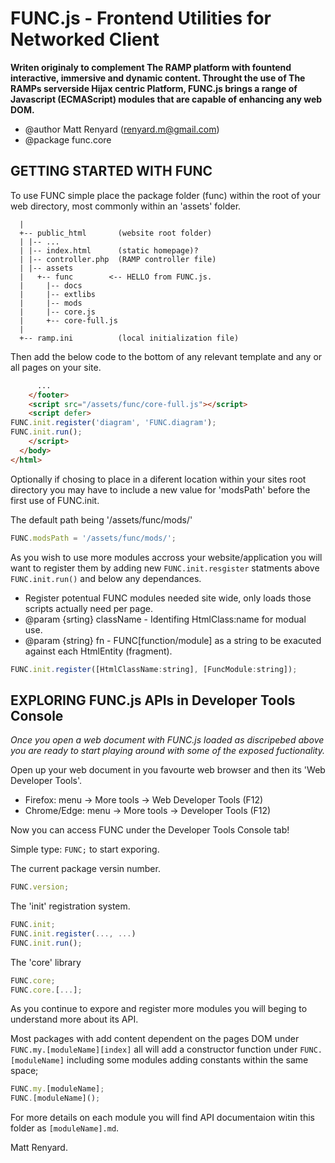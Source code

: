 FUNC.js - Frontend Utilities for Networked Client
==================================================

**Writen originaly to complement The RAMP platform
with fountend interactive, immersive and dynamic 
content. Throught the use of The RAMPs serverside
Hijax centric Platform, FUNC.js brings a range of
Javascript (ECMAScript) modules that are capable
of enhancing any web DOM.**

 * @author Matt Renyard (renyard.m@gmail.com)
 * @package func.core

GETTING STARTED WITH FUNC
--------------------------------------------------

To use FUNC simple place the package folder (func)
within the root of your web directory, most commonly
within an 'assets' folder.
```
  |
  +-- public_html       (website root folder)
  | |-- ...
  | |-- index.html      (static homepage)?
  | |-- controller.php  (RAMP controller file)
  | |-- assets
  |   +-- func        <-- HELLO from FUNC.js.
  |     |-- docs
  |     |-- extlibs
  |     |-- mods
  |     |-- core.js
  |     +-- core-full.js
  |
  +-- ramp.ini          (local initialization file)
```
Then add the below code to the bottom of any relevant
template and any or all pages on your site.

```html
      ...
    </footer>
    <script src="/assets/func/core-full.js"></script>
    <script defer>
FUNC.init.register('diagram', 'FUNC.diagram');
FUNC.init.run();
    </script>
  </body>
</html>
```
Optionally if chosing to place in a diferent location
within your sites root directory you may have to include
a new value for 'modsPath' before the first use of
FUNC.init.

The default path being '/assets/func/mods/'
```javascript
FUNC.modsPath = '/assets/func/mods/';
```

As you wish to use more modules accross your website/application
you will want to register them by adding new `FUNC.init.resgister`
statments above `FUNC.init.run()` and below any dependances.

  * Register potentual FUNC modules needed site wide, only loads those scripts actually need per page.
  * @param {srting} className - Identifing HtmlClass:name for modual use. 
  * @param {string} fn - FUNC[function/module] as a string to be exacuted against each HtmlEntity (fragment).

```javascript
FUNC.init.register([HtmlClassName:string], [FuncModule:string]);
```

EXPLORING FUNC.js APIs in Developer Tools Console
--------------------------------------------------

*Once you open a web document with FUNC.js loaded
as discripebed above you are ready to start playing
around with some of the exposed fuctionality.*

Open up your web document in you favourte web browser
and then its 'Web Developer Tools'.

- Firefox:     menu -> More tools -> Web Developer Tools (F12)
- Chrome/Edge: menu -> More tools -> Developer Tools (F12)

Now you can access FUNC under the Developer Tools Console tab!

Simple type: `FUNC;` to start exporing.

The current package versin number.
```javascript
FUNC.version;
```

The 'init' registration system.
```javascript
FUNC.init;
FUNC.init.register(..., ...)
FUNC.init.run();
```

The 'core' library 
```javascript
FUNC.core;
FUNC.core.[...];
```
As you continue to expore and register more modules
you will beging to understand more about its API.

Most packages with add content dependent on the
pages DOM under `FUNC.my.[moduleName][index]`
all will add a constructor function under
`FUNC.[moduleName]` including some modules
adding constants within the same space;

```javascript
FUNC.my.[moduleName];
FUNC.[moduleName]();
```

For more details on each module you will find API
documentaion witin this folder as `[moduleName].md`.

Matt Renyard.


